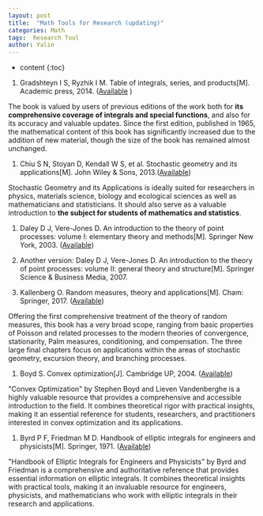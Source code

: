 ```yaml
---
layout: post
title:  "Math Tools for Research (updating)"
categories: Math
tags:  Research Tool
author: Yalin
---
```


* content
{:toc}

1. Gradshteyn I S, Ryzhik I M. Table of integrals, series, and products[M]. Academic press, 2014. ([Available](http://drhuang.com/science/mathematics/book/Table%20of%20Integrals,Series%20and%20Products%20Eighth%20Edition.pdf) )

The book is valued by users of previous editions of the work both for **its comprehensive coverage of integrals and special functions**, and also for its accuracy and valuable updates. Since the first edition, published in 1965, the mathematical content of this book has significantly increased due to the addition of new material, though the size of the book has remained almost unchanged. 

1. Chiu S N, Stoyan D, Kendall W S, et al. Stochastic geometry and its applications[M]. John Wiley & Sons, 2013.([Available](https://onlinelibrary.wiley.com/doi/book/10.1002/9781118658222))

Stochastic Geometry and its Applications is ideally suited for researchers in physics, materials science, biology and ecological sciences as well as mathematicians and statisticians. It should also serve as a valuable introduction to **the subject for students of mathematics and statistics**.

1. Daley D J, Vere-Jones D. An introduction to the theory of point processes: volume I: elementary theory and methods[M]. Springer New York, 2003. ([Available](https://stoch-sut.github.io/assets/Fall2023/pdf/daley_d.j._vere-jones_d._an_intro_to_the_theory_of_point_processes_v1_2nd_ed._springer_2003.pdf))

1. Another version: Daley D J, Vere-Jones D. An introduction to the theory of point processes: volume II: general theory and structure[M]. Springer Science & Business Media, 2007.

1. Kallenberg O. Random measures, theory and applications[M]. Cham: Springer, 2017. ([Available](https://content.e-bookshelf.de/media/reading/L-7800541-6d40cf791a.pdf))

Offering the first comprehensive treatment of the theory of random measures, this book has a very broad scope, ranging from basic properties of Poisson and related processes to the modern theories of convergence, stationarity, Palm measures, conditioning, and compensation. The three large final chapters focus on applications within the areas of stochastic geometry, excursion theory, and branching processes. 

1. Boyd S. Convex optimization[J]. Cambridge UP, 2004. ([Available](https://web.stanford.edu/~boyd/cvxbook/bv_cvxbook.pdf))

"Convex Optimization" by Stephen Boyd and Lieven Vandenberghe is a highly valuable resource that provides a comprehensive and accessible introduction to the field. It combines theoretical rigor with practical insights, making it an essential reference for students, researchers, and practitioners interested in convex optimization and its applications. 

1. Byrd P F, Friedman M D. Handbook of elliptic integrals for engineers and physicists[M]. Springer, 1971. ([Available](https://d-nb.info/456246452/04))

"Handbook of Elliptic Integrals for Engineers and Physicists" by Byrd and Friedman is a comprehensive and authoritative reference that provides essential information on elliptic integrals. It combines theoretical insights with practical tools, making it an invaluable resource for engineers, physicists, and mathematicians who work with elliptic integrals in their research and applications. 
